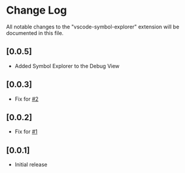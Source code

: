# Change Log

All notable changes to the "vscode-symbol-explorer" extension will be documented in this file.

## [0.0.5]

- Added Symbol Explorer to the Debug View

## [0.0.3]

- Fix for [#2](https://github.com/sunmorgus/vscode-symbolexplorer/issues/2)

## [0.0.2]

- Fix for [#1](https://github.com/sunmorgus/vscode-symbolexplorer/issues/1)

## [0.0.1]

- Initial release
